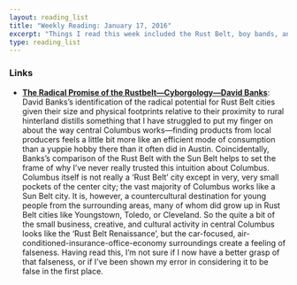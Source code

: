 ```yaml
---
layout: reading_list
title: "Weekly Reading: January 17, 2016"
excerpt: "Things I read this week included the Rust Belt, boy bands, and medieval travel writing."
type: reading_list
---
```


### Links

- [**The Radical Promise of the Rustbelt—Cyborgology—David Banks**](http://thesocietypages.org/cyborgology/2016/01/11/the-radical-promise-of-the-rustbelt/): David Banks’s identification of the radical potential for Rust Belt cities given their size and physical footprints relative to their proximity to rural hinterland distills something that I have struggled to put my finger on about the way central Columbus works—finding products from local producers feels a little bit more like an efficient mode of consumption than a yuppie hobby there than it often did in Austin. Coincidentally, Banks’s comparison of the Rust Belt with the Sun Belt helps to set the frame of why I’ve never really trusted this intuition about Columbus. Columbus itself is not really a ‘Rust Belt’ city except in very, very small pockets of the center city; the vast majority of Columbus works like a Sun Belt city. It is, however, a countercultural destination for young people from the surrounding areas, many of whom did grow up in Rust Belt cities like Youngstown, Toledo, or Cleveland. So the quite a bit of the small business, creative, and cultural activity in central Columbus looks like the ‘Rust Belt Renaissance’, but the car-focused, air-conditioned-insurance-office-economy surroundings create a feeling of falseness. Having read this, I’m not sure if I now have a better grasp of that falseness, or if I’ve been shown my error in considering it to be false in the first place.
